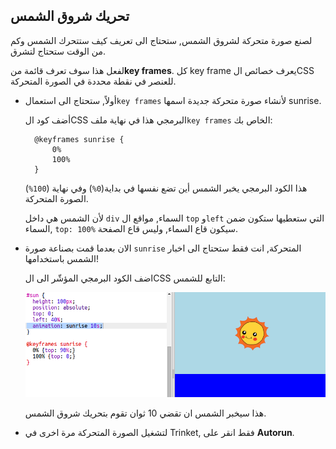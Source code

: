 ## تحريك شروق الشمس

لصنع صورة متحركة لشروق الشمس, ستحتاج الى تعريف كيف ستتحرك الشمس وكم من الوقت ستحتاج لتشرق.

لفعل هذا سوف تعرف قائمة من**key frames**. كل key frame يعرف خصائص الCSS للعنصر في نقطة محددة في الصورة المتحركة.

+ أولاً, ستحتاج الى استعمال`key frames` لأنشاء صورة متحركة جديدة اسمها sunrise.
    
    أضف كود الCSS البرمجي هذا في نهاية ملف`key frames` الخاص بك:
    
        @keyframes sunrise {
            0%
            100%
        }
        
    
    هذا الكود البرمجي يخبر الشمس أين تضع نفسها في بداية(`0%`) وفي نهاية (`100%`) الصورة المتحركة.
    
    لأن الشمس هي داخل `div` السماء, مواقع ال `top` و`left` التي ستعطيها ستكون ضمن السماء, `top: 100%` سيكون قاع السماء, وليس قاع الصفحة.

+ الان بعدما قمت بصناعة صورة `sunrise` المتحركة, انت فقط ستحتاج الى اخبار الشمس باستخدامها!
    
    اضف الكود البرمجي المؤشّر الى الCSS التابع للشمس:
    
    ![لقطة الشاشة](images/sunrise-sunrise.png)
    
    هذا سيخبر الشمس ان تقضي 10 ثوان تقوم بتحريك شروق الشمس.

+ لتشغيل الصورة المتحركة مرة اخرى في Trinket, فقط انقر على **Autorun**.